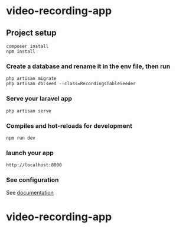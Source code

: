 # video-recording-app

## Project setup

```
composer install
npm install
```

### Create a database and rename it in the env file, then run

```
php artisan migrate
php artisan db:seed --class=RecordingsTableSeeder
```

### Serve your laravel app

```
php artisan serve
```

### Compiles and hot-reloads for development

```
npm run dev
```

### launch your app

```
http://localhost:8000
```

### See configuration

See [documentation](https://laravel.com/docs)

# video-recording-app
